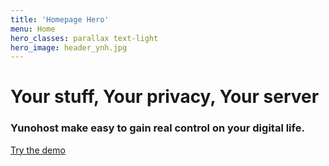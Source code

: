 ```yaml
---
title: 'Homepage Hero'
menu: Home
hero_classes: parallax text-light
hero_image: header_ynh.jpg
---
```


# Your stuff, Your privacy, Your server

### **Yunohost** make easy to gain real control on your digital life.

[Try the demo](https://learn.getgrav.org?classes=btn,btn-primary,btn-lg&target=_blank)




